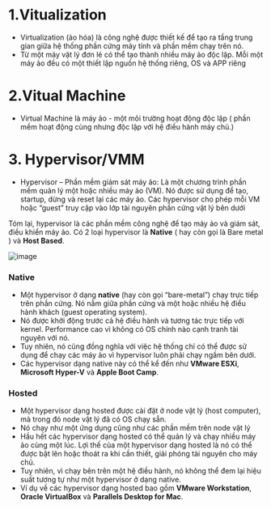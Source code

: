 
# 1.Vitualization

-	Virtualization (ảo hóa) là công nghệ được thiết kế để tạo ra tầng trung gian giữa hệ thống phần cứng máy tính và phần mềm chạy trên nó.
- Từ một máy vật lý đơn lẻ có thể tạo thành nhiều máy ảo độc lập. Mỗi một máy ảo đều có một thiết lập nguồn hệ thống riêng, OS và APP riêng

# 2.Vitual Machine 

- Virtual Machine là máy ảo - một môi trường hoạt động độc lập ( phần mềm hoạt động cùng nhưng độc lập với hệ điều hành máy chủ.)

# 3. Hypervisor/VMM

- Hypervisor – Phần mềm giám sát máy ảo: Là một chương trình phần mềm quản lý một hoặc nhiều máy ảo (VM). Nó được sử dụng để tạo, startup, dừng và reset lại các máy ảo. Các hypervisor cho phép mỗi VM hoặc “guest” truy cập vào lớp tài nguyên phần cứng vật lý bên dưới

Tóm lại, hypervisor là các phần mềm công nghệ để tạo máy ảo và giám sát, điều khiển máy ảo. Có 2 loại hypervisor là **Native** ( hay còn gọi là Bare metal ) và **Host Based**.


![image](https://user-images.githubusercontent.com/83824403/178897243-bec0de1e-72dc-4976-bc82-25f9032ca7e6.png)




### Native

-	Một hypervisor ở dạng **native** (hay còn gọi “bare-metal”) chạy trực tiếp trên phần cứng. Nó nằm giữa phần cứng và một hoặc nhiều hệ điều hành khách (guest operating system).
-	Nó được khởi động trước cả hệ điều hành và tương tác trực tiếp với kernel. Performance cao vì không có OS chính nào cạnh tranh tài nguyên với nó.
-	Tuy nhiên, nó cũng đồng nghĩa với việc hệ thống chỉ có thể được sử dụng để chạy các máy ảo vì hypervisor luôn phải chạy ngầm bên dưới.
-	Các hypervisor dạng native này có thể kể đến như **VMware ESXi**, **Microsoft Hyper-V** và **Apple Boot Camp**.

### Hosted

-	Một hypervisor dạng hosted được cài đặt ở node vật lý (host computer), mà trong đó node vật lý đã có OS chạy sẵn.
-	Nó chạy như một ứng dụng cũng như các phần mềm trên node vật lý
- Hầu hết các hypervisor dạng hosted có thể quản lý và chạy nhiều máy ảo cùng một lúc. Lợi thế của một hypervisor dạng hosted là nó có thể được bật lên hoặc thoát ra khi cần thiết, giải phóng tài nguyên cho máy chủ.
- Tuy nhiên, vì chạy bên trên một hệ điều hành, nó không thể đem lại hiệu suất tương tự như một hypervisor ở dạng native.
- Ví dụ về các hypervisor dạng hosted bao gồm **VMware Workstation**, **Oracle VirtualBox** và **Parallels Desktop for Mac**.
